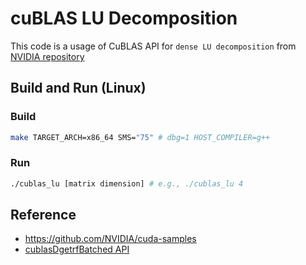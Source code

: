# cuBLAS LU Decomposition

This code is a usage of CuBLAS API for `dense LU decomposition` from [NVIDIA repository](https://github.com/NVIDIA/cuda-samples)

## Build and Run (Linux)

### Build
```bash
make TARGET_ARCH=x86_64 SMS="75" # dbg=1 HOST_COMPILER=g++
```

### Run
```bash
./cublas_lu [matrix dimension] # e.g., ./cublas_lu 4
```

## Reference
- https://github.com/NVIDIA/cuda-samples
- [cublasDgetrfBatched API](https://docs.nvidia.com/cuda/cublas/index.html?highlight=cublasDgetrfBatched#cublas-t-getrfbatched)